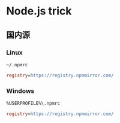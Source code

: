 # Node.js trick

## 国内源

### Linux

`~/.npmrc`

```ini
registry=https://registry.npmmirror.com/
```

### Windows

`%USERPROFILE%\.npmrc`

```ini
registry=https://registry.npmmirror.com/
```
